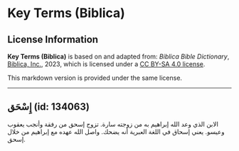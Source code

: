 # Key Terms (Biblica)

## License Information

**Key Terms (Biblica)** is based on and adapted from: _Biblica Bible Dictionary_, [Biblica, Inc.](https://www.biblica.com/), 2023, which is licensed under a [CC BY-SA 4.0 license](https://creativecommons.org/licenses/by-sa/4.0/legalcode.en).

This markdown version is provided under the same license.



--------------------------------

## إِسْحَق (id: 134063)

الابن الذي وعد الله إبراهيم به من زوجته سارة. تزوج إسحق من رفقة وأنجب يعقوب وعيسو. يعني إسحاق في اللغة العبرية أنه يضحك. واصل الله عهده مع إبراهيم من خلال إسحق.


